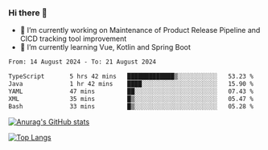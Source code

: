 ### Hi there 👋

- 🔭 I’m currently working on Maintenance of Product Release Pipeline and CICD tracking tool improvement
- 🌱 I’m currently learning Vue, Kotlin and Spring Boot

<!--START_SECTION:waka-->

```txt
From: 14 August 2024 - To: 21 August 2024

TypeScript       5 hrs 42 mins   █████████████▒░░░░░░░░░░░   53.23 %
Java             1 hr 42 mins    ████░░░░░░░░░░░░░░░░░░░░░   15.90 %
YAML             47 mins         ██░░░░░░░░░░░░░░░░░░░░░░░   07.43 %
XML              35 mins         █▒░░░░░░░░░░░░░░░░░░░░░░░   05.47 %
Bash             33 mins         █▒░░░░░░░░░░░░░░░░░░░░░░░   05.28 %
```

<!--END_SECTION:waka-->

[![Anurag's GitHub stats](https://github-readme-stats.vercel.app/api?username=yunhao981&show_icons=true&theme=solarized-dark)](https://github.com/anuraghazra/github-readme-stats)

[![Top Langs](https://github-readme-stats.vercel.app/api/top-langs/?username=yunhao981&theme=solarized-dark&layout=compact)](https://github.com/anuraghazra/github-readme-stats)

<!--
**yunhao981/yunhao981** is a ✨ _special_ ✨ repository because its `README.md` (this file) appears on your GitHub profile.

Here are some ideas to get you started:

- 🔭 I’m currently working on Maintenance of Release Pipeline and CICD tracking tool improvement
- 🌱 I’m currently learning Vue, Kotlin and Spring Boot
- 👯 I’m looking to collaborate on ...
- 🤔 I’m looking for help with ...
- 💬 Ask me about ...
- 📫 How to reach me: ...
- 😄 Pronouns: ...
- ⚡ Fun fact: ...
-->


